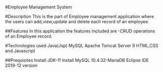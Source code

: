 #Employee Management System

#Description
This is the part of Employee management application where the users can add,view,update and delete each record of an employee.

##Features
In this application the features included are -CRUD operations of an Employee record.

#Technologies used
Java(Jsp)
MySQL
Apache Tomcat Server 9
HTML,CSS and Javascript

##Prequisites
Install JDK-11
Install MySQL 10.4.32-MariaDB
Eclipse IDE 2019-12 version
